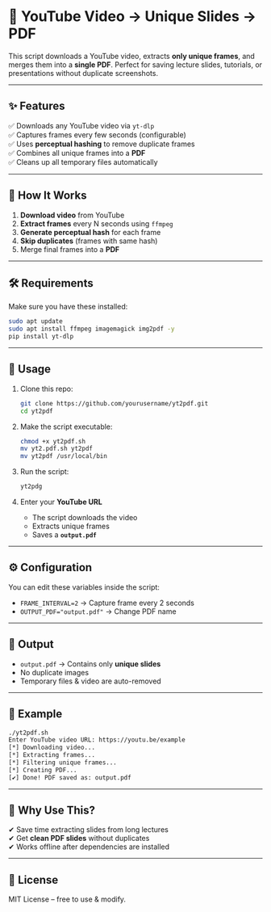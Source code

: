 # 🎥 YouTube Video → Unique Slides → PDF

This script downloads a YouTube video, extracts **only unique frames**, and merges them into a **single PDF**. Perfect for saving lecture slides, tutorials, or presentations without duplicate screenshots.

---

## ✨ Features

✅ Downloads any YouTube video via `yt-dlp`  
✅ Captures frames every few seconds (configurable)  
✅ Uses **perceptual hashing** to remove duplicate frames  
✅ Combines all unique frames into a **PDF**  
✅ Cleans up all temporary files automatically

---

## 📸 How It Works

1. **Download video** from YouTube  
2. **Extract frames** every N seconds using `ffmpeg`  
3. **Generate perceptual hash** for each frame  
4. **Skip duplicates** (frames with same hash)  
5. Merge final frames into a **PDF**

---

## 🛠️ Requirements

Make sure you have these installed:

```bash
sudo apt update
sudo apt install ffmpeg imagemagick img2pdf -y
pip install yt-dlp
```

---

## 🚀 Usage

1. Clone this repo:  
   ```bash
   git clone https://github.com/yourusername/yt2pdf.git
   cd yt2pdf
   ```

2. Make the script executable:  
   ```bash
   chmod +x yt2pdf.sh
   mv yt2.pdf.sh yt2pdf
   mv yt2pdf /usr/local/bin
   ```

3. Run the script:  
   ```bash
   yt2pdg
   ```

4. Enter your **YouTube URL**  
   - The script downloads the video  
   - Extracts unique frames  
   - Saves a **`output.pdf`**

---

## ⚙️ Configuration

You can edit these variables inside the script:

- `FRAME_INTERVAL=2` → Capture frame every 2 seconds  
- `OUTPUT_PDF="output.pdf"` → Change PDF name

---

## 📂 Output

- `output.pdf` → Contains only **unique slides**  
- No duplicate images  
- Temporary files & video are auto-removed

---



## 📝 Example

```bash
./yt2pdf.sh
Enter YouTube video URL: https://youtu.be/example
[*] Downloading video...
[*] Extracting frames...
[*] Filtering unique frames...
[*] Creating PDF...
[✔] Done! PDF saved as: output.pdf
```

---

## 📌 Why Use This?

✔ Save time extracting slides from long lectures  
✔ Get **clean PDF slides** without duplicates  
✔ Works offline after dependencies are installed

---

## 📜 License

MIT License – free to use & modify.
